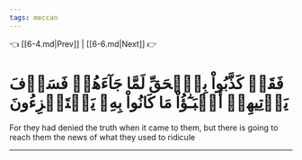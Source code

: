 ```yaml
---
tags: meccan
---
```


👈 [[6-4.md|Prev]] | [[6-6.md|Next]] 👉

# فَقَدۡ كَذَّبُواْ بِٱلۡحَقِّ لَمَّا جَآءَهُمۡ فَسَوۡفَ يَأۡتِيهِمۡ أَنۢبَـٰٓؤُاْ مَا كَانُواْ بِهِۦ يَسۡتَهۡزِءُونَ

For they had denied the truth when it came to them, but there is going to reach them the news of what they used to ridicule

---

